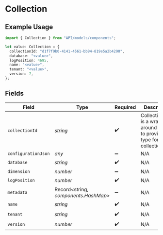 # Collection

## Example Usage

```typescript
import { Collection } from "API/models/components";

let value: Collection = {
  collectionId: "d1f7f9b0-4141-4561-bb94-819e5a2b4290",
  database: "<value>",
  logPosition: 4695,
  name: "<value>",
  tenant: "<value>",
  version: 7,
};
```

## Fields

| Field                                                                            | Type                                                                             | Required                                                                         | Description                                                                      |
| -------------------------------------------------------------------------------- | -------------------------------------------------------------------------------- | -------------------------------------------------------------------------------- | -------------------------------------------------------------------------------- |
| `collectionId`                                                                   | *string*                                                                         | :heavy_check_mark:                                                               | CollectionUuid is a wrapper around Uuid to provide a type for the collection id. |
| `configurationJson`                                                              | *any*                                                                            | :heavy_minus_sign:                                                               | N/A                                                                              |
| `database`                                                                       | *string*                                                                         | :heavy_check_mark:                                                               | N/A                                                                              |
| `dimension`                                                                      | *number*                                                                         | :heavy_minus_sign:                                                               | N/A                                                                              |
| `logPosition`                                                                    | *number*                                                                         | :heavy_check_mark:                                                               | N/A                                                                              |
| `metadata`                                                                       | Record<string, *components.HashMap*>                                             | :heavy_minus_sign:                                                               | N/A                                                                              |
| `name`                                                                           | *string*                                                                         | :heavy_check_mark:                                                               | N/A                                                                              |
| `tenant`                                                                         | *string*                                                                         | :heavy_check_mark:                                                               | N/A                                                                              |
| `version`                                                                        | *number*                                                                         | :heavy_check_mark:                                                               | N/A                                                                              |